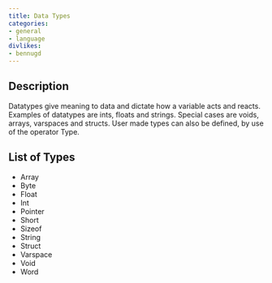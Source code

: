 ```yaml
---
title: Data Types
categories:
- general
- language
divlikes:
- bennugd
---
```


## Description

Datatypes give meaning to data and dictate how a variable acts and reacts. Examples of datatypes are ints, floats and strings. Special cases are voids, arrays, varspaces and structs. User made types can also be defined, by use of the operator Type.

## List of Types

- Array
- Byte
- Float
- Int
- Pointer
- Short
- Sizeof
- String
- Struct
- Varspace
- Void
- Word
